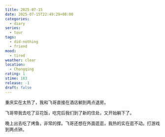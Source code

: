```yaml
---
title: 2025-07-15
date: 2025-07-15T22:49:29+08:00
categories:
  - diary
series:
  - tour
tags:
  - did-nothing
  - friend
mood:
  - tired
weather: clear
location:
  - Chongqing
rating: 1
stime: 183
release: -1
draft: false
---
```

重庆实在太热了，我和飞哥直接在酒店躺到两点退房。

飞哥带我去吃了豆花饭，吃完后我们到了新的住处，又开始躺下了。

晚上出去吃了烤鱼，非常的撑。飞哥还想在外面逛逛，我热的实在逛不动。打游戏到两点钟。